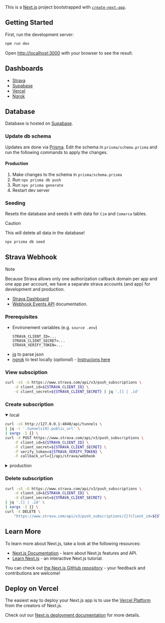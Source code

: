 This is a [Next.js](https://nextjs.org/) project bootstrapped with [`create-next-app`](https://github.com/vercel/next.js/tree/canary/packages/create-next-app).

## Getting Started

First, run the development server:

```bash
npm run dev
```

Open [http://localhost:3000](http://localhost:3000) with your browser to see the result.

## Dashboards

- [Strava](https://www.strava.com/settings/api)
- [Supabase](https://supabase.com/dashboard/projects)
- [Vercel](https://vercel.com/thomas-lebeau/100-cims)
- [Ngrok](https://dashboard.ngrok.com/tunnels/agents)

## Database

Database is hosted on [Supabase](https://supabase.com/dashboard/projects).

### Update db schema

Updates are done via [Prisma](https://www.prisma.io/). Edit the schema in `prisma/schema.prisma` and run the following commands to apply the changes.

#### Production

1. Make changes to the schema in `prisma/schema.prisma`
2. Run `npx prisma db push`
3. Run `npx prisma generate`
4. Restart dev server

### Seeding

Resets the database and seeds it with data for `Cim` and `Comarca` tables.

> [!CAUTION]
> This will delete all data in the database!

```bash
npx prisma db seed
```

## Strava Webhook

> [!NOTE]  
> Because Strava allows only one authorization callback domain per app and one app per account, we have a separate strava accounts (and app) for development and production.

- [Strava Dashboard](https://www.strava.com/settings/api)
- [Webhook Events API](https://developers.strava.com/docs/webhooks/) documentation.

### Prerequisites

- Environement variables (e.g. `source .env`)
  ```Properties
  STRAVA_CLIENT_ID=...
  STRAVA_CLIENT_SECRET=...
  STRAVA_VERIFY_TOKEN=...
  ```
- [jq](https://stedolan.github.io/jq/download/) to parse json
- [ngrok](https://ngrok.com/download) to test locally (_optional_) - [Instrucions here](https://developers.strava.com/docs/webhookexample/)

### View subsciption

```bash
curl -sS -G https://www.strava.com/api/v3/push_subscriptions \
    -d client_id=${STRAVA_CLIENT_ID} \
    -d client_secret=${STRAVA_CLIENT_SECRET} | jq '.[] | .id'
```

### Create subscription

<details open>
<summary>local</summary>

```bash
curl -sS http://127.0.0.1:4040/api/tunnels \
| jq -r '.tunnels[0].public_url' \
| xargs -I {} \
curl -X POST https://www.strava.com/api/v3/push_subscriptions \
    -F client_id=${STRAVA_CLIENT_ID} \
    -F client_secret=${STRAVA_CLIENT_SECRET} \
    -F verify_token=${STRAVA_VERIFY_TOKEN} \
    -F callback_url={}/api/strava/webhook
```

</details>

<details>
<summary>production</summary>

```bash
curl -X POST https://www.strava.com/api/v3/push_subscriptions \
    -F client_id=${STRAVA_CLIENT_ID} \
    -F client_secret=${STRAVA_CLIENT_SECRET} \
    -F verify_token=${STRAVA_VERIFY_TOKEN} \
    -F callback_url=https://100-cims.vercel.app/api/strava/webhook
```

</details>

### Delete subscription

```bash
curl -sS -G https://www.strava.com/api/v3/push_subscriptions \
    -d client_id=${STRAVA_CLIENT_ID} \
    -d client_secret=${STRAVA_CLIENT_SECRET} \
| jq '.[] | .id' \
| xargs -I {} \
curl -X DELETE \
    "https://www.strava.com/api/v3/push_subscriptions/{}?client_id=${STRAVA_CLIENT_ID}&client_secret=${STRAVA_CLIENT_SECRET}"
```

## Learn More

To learn more about Next.js, take a look at the following resources:

- [Next.js Documentation](https://nextjs.org/docs) - learn about Next.js features and API.
- [Learn Next.js](https://nextjs.org/learn) - an interactive Next.js tutorial.

You can check out [the Next.js GitHub repository](https://github.com/vercel/next.js/) - your feedback and contributions are welcome!

## Deploy on Vercel

The easiest way to deploy your Next.js app is to use the [Vercel Platform](https://vercel.com/new?utm_medium=default-template&filter=next.js&utm_source=create-next-app&utm_campaign=create-next-app-readme) from the creators of Next.js.

Check out our [Next.js deployment documentation](https://nextjs.org/docs/deployment) for more details.
